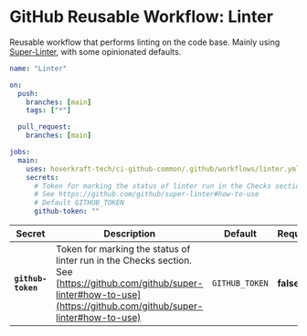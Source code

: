 <!-- start title -->

# GitHub Reusable Workflow: Linter

<!-- end title -->
<!-- start description -->

Reusable workflow that performs linting on the code base.
Mainly using [Super-Linter](https://github.com/github/super-linter), with some opinionated defaults.

<!-- end description -->
<!-- start contents -->
<!-- end contents -->
<!-- start usage -->

```yaml
name: "Linter"

on:
  push:
    branches: [main]
    tags: ["*"]

  pull_request:
    branches: [main]

jobs:
  main:
    uses: hoverkraft-tech/ci-github-common/.github/workflows/linter.yml@0.6.0
    secrets:
      # Token for marking the status of linter run in the Checks section.
      # See https://github.com/github/super-linter#how-to-use
      # Default GITHUB_TOKEN
      github-token: ""
```

<!-- end usage -->
<!-- start secrets -->

| **Secret**                    | **Description**                                                                                                                                                              | **Default**               | **Required** |
| ----------------------------- | ---------------------------------------------------------------------------------------------------------------------------------------------------------------------------- | ------------------------- | ------------ |
| **<code>github-token</code>** | Token for marking the status of linter run in the Checks section. See [https://github.com/github/super-linter#how-to-use](https://github.com/github/super-linter#how-to-use) | <code>GITHUB_TOKEN</code> | **false**    |

<!-- end secrets -->
<!-- start inputs -->

<!-- end inputs -->

<!-- start outputs -->
<!-- end outputs -->
<!-- start [.github/ghadocs/examples/] -->
<!-- end [.github/ghadocs/examples/] -->
